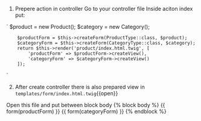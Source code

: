 1. Prepere action in controller
Go to your controller file
Inside aciton index put:

`
        $product = new Product();
        $category = new Category();

        $productForm = $this->createForm(ProductType::class, $product);
        $categoryForm = $this->createForm(CategoryType::class, $category);
        return $this->render('product/index.html.twig', [
            'productForm' => $productForm->createView(),
            'categoryForm' => $categoryForm->createView()
        ]);
`

2. After create controller there is also prepared view in 
`templates/form/index.html.twig`{{open}}

Open this file and put between block body
{% block body %}
{{ form(productForm) }}
{{ form(categoryForm) }}
{% endblock %}
